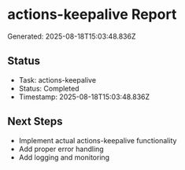 # actions-keepalive Report

Generated: 2025-08-18T15:03:48.836Z

## Status
- Task: actions-keepalive
- Status: Completed
- Timestamp: 2025-08-18T15:03:48.836Z

## Next Steps
- Implement actual actions-keepalive functionality
- Add proper error handling
- Add logging and monitoring
